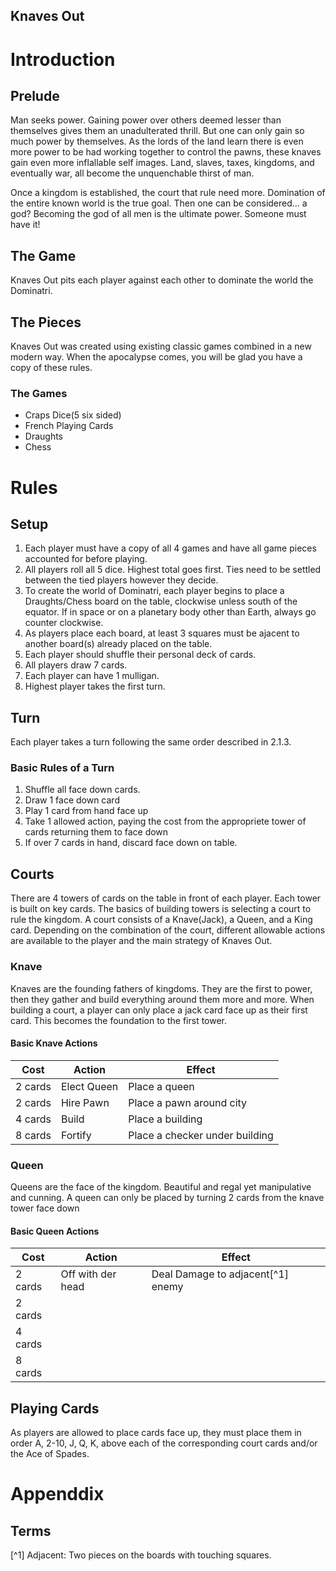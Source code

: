 Knaves Out
----------

# Introduction

## Prelude

Man seeks power. Gaining power over others deemed lesser than themselves gives them an unadulterated thrill. But one can only gain so much power by themselves. As the lords of the land learn there is even more power to be had working together to control the pawns, these knaves gain even more inflallable self images. Land, slaves, taxes, kingdoms, and eventually war, all become the unquenchable thirst of man. 

Once a kingdom is established, the court that rule need more. Domination of the entire known world is the true goal. Then one can be considered... a god? Becoming the god of all men is the ultimate power. Someone must have it!

## The Game

Knaves Out pits each player against each other to dominate the world the Dominatri.

## The Pieces

Knaves Out was created using existing classic games combined in a new modern way. When the apocalypse comes, you will be glad you have a copy of these rules.

### The Games

- Craps Dice(5 six sided)
- French Playing Cards
- Draughts
- Chess

# Rules

## Setup

  1. Each player must have a copy of all 4 games and have all game pieces accounted for before playing.
  2. All players roll all 5 dice. Highest total goes first. Ties need to be settled between the tied players however they decide.
  3. To create the world of Dominatri, each player begins to place a Draughts/Chess board on the table, clockwise unless south of the equator. If in space or on a planetary body other than Earth, always go counter clockwise.
  4. As players place each board, at least 3 squares must be ajacent to another board(s) already placed on the table.
  5. Each player should shuffle their personal deck of cards.
  6. All players draw 7 cards.
  7. Each player can have 1 mulligan.
  8. Highest player takes the first turn.

## Turn

Each player takes a turn following the same order described in 2.1.3.

### Basic Rules of a Turn

1. Shuffle all face down cards.
2. Draw 1 face down card
3. Play 1 card from hand face up
4. Take 1 allowed action, paying the cost from the appropriete tower of cards returning them to face down
5. If over 7 cards in hand, discard face down on table.
   
## Courts

There are 4 towers of cards on the table in front of each player. Each tower is built on key cards. The basics of building towers is selecting a court to rule the kingdom. A court consists of a Knave(Jack), a Queen, and a King card. Depending on the combination of the court, different allowable actions are available to the player and the main strategy of Knaves Out.

### Knave

Knaves are the founding fathers of kingdoms. They are the first to power, then they gather and build everything around them more and more. When building a court, a player can only place a jack card face up as their first card. This becomes the foundation to the first tower. 

#### Basic Knave Actions
| Cost | Action | Effect |
| --------- | ------ | ------ |
| 2 cards | Elect Queen | Place a queen |
| 2 cards | Hire Pawn | Place a pawn around city |
| 4 cards | Build | Place a building |
| 8 cards | Fortify | Place a checker under building |

### Queen

Queens are the face of the kingdom. Beautiful and regal yet manipulative and cunning. A queen can only be placed by turning 2 cards from the knave tower face down

#### Basic Queen Actions
| Cost | Action | Effect |
| --------- | ------ | ------ |
| 2 cards | Off with der head | Deal Damage to adjacent[^1] enemy |
| 2 cards |  |  |
| 4 cards |  |  |
| 8 cards |  |  |


## Playing Cards

As players are allowed to place cards face up, they must place them in order A, 2-10, J, Q, K, above each of the corresponding court cards and/or the Ace of Spades.


# Appenddix

## Terms

[^1] Adjacent: Two pieces on the boards with touching squares.